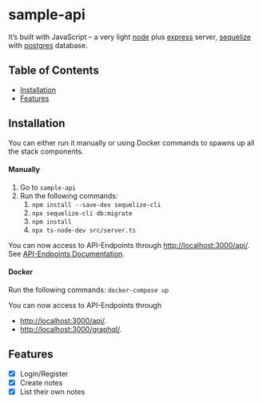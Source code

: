 # sample-api

It’s built with JavaScript – a very light [node](https://nodejs.org) plus [express](http://expressjs.com) server, [sequelize](https://sequelize.org/) with [postgres](https://www.postgresql.org/) database.

## Table of Contents

- [Installation](#installation)
- [Features](#features)

## Installation

You can either run it manually or using Docker commands to spawns up all the stack components.

#### Manually

1. Go to `sample-api`
3. Run the following commands:
    1. `npm install --save-dev sequelize-cli`
    2. `npx sequelize-cli db:migrate`
    1. `npm install`
    2. `npx ts-node-dev src/server.ts`

You can now access to API-Endpoints through [http://localhost:3000/api/](http://localhost:3000/api/). See [API-Endpoints Documentation](#documentation).

#### Docker

Run the following commands: `docker-compose up`

You can now access to API-Endpoints through 
- [http://localhost:3000/api/](http://localhost:3000/api/).
- [http://localhost:3000/graphql/](http://localhost:3000/graphql/).

## Features

- [x] Login/Register
- [x] Create notes
- [x] List their own notes
